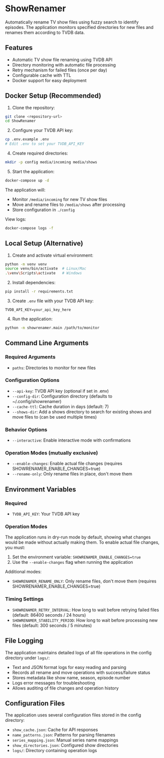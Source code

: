 # ShowRenamer

Automatically rename TV show files using fuzzy search to identify episodes. The application monitors specified directories for new files and renames them according to TVDB data.

## Features

- Automatic TV show file renaming using TVDB API
- Directory monitoring with automatic file processing
- Retry mechanism for failed files (once per day)
- Configurable cache with TTL
- Docker support for easy deployment

## Docker Setup (Recommended)

1. Clone the repository:
```bash
git clone <repository-url>
cd ShowRenamer
```

2. Configure your TVDB API key:
```bash
cp .env.example .env
# Edit .env to set your TVDB_API_KEY
```

4. Create required directories:
```bash
mkdir -p config media/incoming media/shows
```

5. Start the application:
```bash
docker-compose up -d
```

The application will:
- Monitor `/media/incoming` for new TV show files
- Move and rename files to `/media/shows` after processing
- Store configuration in `./config`

View logs:
```bash
docker-compose logs -f
```

## Local Setup (Alternative)

1. Create and activate virtual environment:
```bash
python -m venv venv
source venv/bin/activate  # Linux/Mac
.\venv\Scripts\activate   # Windows
```

2. Install dependencies:
```bash
pip install -r requirements.txt
```

3. Create `.env` file with your TVDB API key:
```env
TVDB_API_KEY=your_api_key_here
```

4. Run the application:
```bash
python -m showrenamer.main /path/to/monitor
```

## Command Line Arguments

### Required Arguments
- `paths`: Directories to monitor for new files

### Configuration Options
- `--api-key`: TVDB API key (optional if set in .env)
- `--config-dir`: Configuration directory (defaults to ~/.config/showrenamer)
- `--cache-ttl`: Cache duration in days (default: 7)
- `--shows-dir`: Add a shows directory to search for existing shows and move files to (can be used multiple times)

### Behavior Options
- `--interactive`: Enable interactive mode with confirmations

### Operation Modes (mutually exclusive)
- `--enable-changes`: Enable actual file changes (requires SHOWRENAMER_ENABLE_CHANGES=true)
- `--rename-only`: Only rename files in place, don't move them

## Environment Variables

### Required
- `TVDB_API_KEY`: Your TVDB API key

### Operation Modes

The application runs in dry-run mode by default, showing what changes would be made without actually making them. To enable actual file changes, you must:

1. Set the environment variable: `SHOWRENAMER_ENABLE_CHANGES=true`
2. Use the `--enable-changes` flag when running the application

Additional modes:
- `SHOWRENAMER_RENAME_ONLY`: Only rename files, don't move them (requires SHOWRENAMER_ENABLE_CHANGES=true)

### Timing Settings
- `SHOWRENAMER_RETRY_INTERVAL`: How long to wait before retrying failed files (default: 86400 seconds / 24 hours)
- `SHOWRENAMER_STABILITY_PERIOD`: How long to wait before processing new files (default: 300 seconds / 5 minutes)

## File Logging

The application maintains detailed logs of all file operations in the config directory under `logs/`:
- Text and JSON format logs for easy reading and parsing
- Records all rename and move operations with success/failure status
- Stores metadata like show name, season, episode number
- Logs error messages for troubleshooting
- Allows auditing of file changes and operation history

## Configuration Files

The application uses several configuration files stored in the config directory:
- `show_cache.json`: Cache for API responses
- `name_patterns.json`: Patterns for parsing filenames
- `series_mapping.json`: Manual series name mappings
- `show_directories.json`: Configured show directories
- `logs/`: Directory containing operation logs
